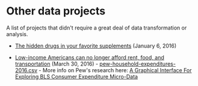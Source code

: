 # Other data projects

A list of projects that didn't require a great deal of data transformation or analysis.

* [The hidden drugs in your favorite supplements](//www.vox.com/a/supplements) (January 6, 2016)

* [Low-income Americans can no longer afford rent, food, and transportation](//www.vox.com/2016/3/30/11330832/low-income-households-cant-afford-basic-needs) (March 30, 2016) - [pew-household-expenditures-2016.csv](pew-household-expenditures-2016.csv) - More info on Pew's research here: [A Graphical Interface For Exploring BLS Consumer Expenditure Micro-Data](//github.com/Kiwi-den-den/KIWI)

